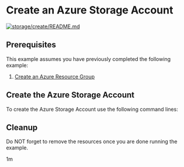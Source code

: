
# Create an Azure Storage Account

[![storage/create/README.md](https://github.com/Azure-Samples/java-on-azure-examples/actions/workflows/storage_create_README_md.yml/badge.svg)](https://github.com/Azure-Samples/java-on-azure-examples/actions/workflows/storage_create_README_md.yml)

## Prerequisites

This example assumes you have previously completed the following example:

1. [Create an Azure Resource Group](../../group/create/)

<!-- MARKDOWN-AUTO-DOCS:START (CODE:src=../../setup-env.sh) -->
<!-- MARKDOWN-AUTO-DOCS:END -->

<!-- MARKDOWN-AUTO-DOCS:START (CODE:src=../../core-group/group-create/group-create.sh) -->
<!-- MARKDOWN-AUTO-DOCS:END -->

## Create the Azure Storage Account

To create the Azure Storage Account use the following command lines:

<!-- MARKDOWN-AUTO-DOCS:START (CODE:src=../../storage-storage/storage-create/storage-create.sh) -->
<!-- MARKDOWN-AUTO-DOCS:END -->

## Cleanup

Do NOT forget to remove the resources once you are done running the example.

<!-- MARKDOWN-AUTO-DOCS:START (CODE:src=../../core-group/group-delete/group-delete.sh) -->
<!-- MARKDOWN-AUTO-DOCS:END -->

1m
